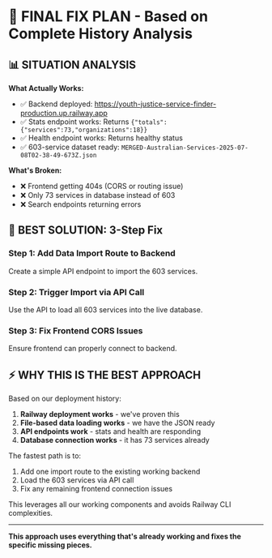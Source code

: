 # 🎯 **FINAL FIX PLAN - Based on Complete History Analysis**

## 📊 **SITUATION ANALYSIS**

**What Actually Works:**
- ✅ Backend deployed: https://youth-justice-service-finder-production.up.railway.app
- ✅ Stats endpoint works: Returns `{"totals":{"services":73,"organizations":18}}`
- ✅ Health endpoint works: Returns healthy status
- ✅ 603-service dataset ready: `MERGED-Australian-Services-2025-07-08T02-38-49-673Z.json`

**What's Broken:**
- ❌ Frontend getting 404s (CORS or routing issue)
- ❌ Only 73 services in database instead of 603
- ❌ Search endpoints returning errors

## 🚀 **BEST SOLUTION: 3-Step Fix**

### **Step 1: Add Data Import Route to Backend**
Create a simple API endpoint to import the 603 services.

### **Step 2: Trigger Import via API Call**
Use the API to load all 603 services into the live database.

### **Step 3: Fix Frontend CORS Issues**
Ensure frontend can properly connect to backend.

## ⚡ **WHY THIS IS THE BEST APPROACH**

Based on our deployment history:
1. **Railway deployment works** - we've proven this
2. **File-based data loading works** - we have the JSON ready
3. **API endpoints work** - stats and health are responding
4. **Database connection works** - it has 73 services already

The fastest path is to:
1. Add one import route to the existing working backend
2. Load the 603 services via API call
3. Fix any remaining frontend connection issues

This leverages all our working components and avoids Railway CLI complexities.

---

**This approach uses everything that's already working and fixes the specific missing pieces.**